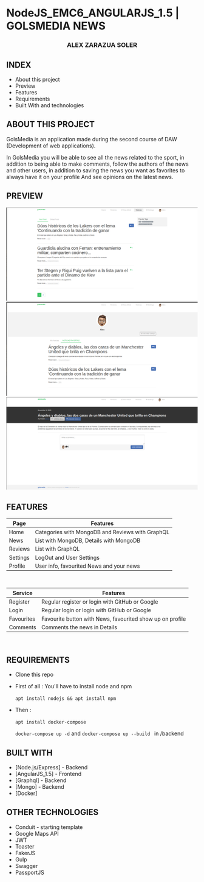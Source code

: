 # NodeJS_EMC6_ANGULARJS_1.5 | GOLSMEDIA NEWS 

<p align="center">

  <h3 align="center"><strong>ALEX ZARAZUA SOLER</strong></h3>

</p>

## INDEX

* About this project
* Preview 
* Features
* Requirements
* Built With and technologies

         
## ABOUT THIS PROJECT 

GolsMedia is an application made during the second course of DAW (Development of web applications).

In GolsMedia you will be able to see all the news related to the sport, in addition to being able to make comments, follow the authors of the news and other users, in addition to saving the news you want as favorites to always have it on your profile
And see opinions on the latest news.


## PREVIEW

  <a href="https://github.com/alexzarazuaa/golsmedia_Nodejs_ECMA6_angularjs1.5">
    <img src="frontend/img/README.png" alt="newsList">
    <br>
    <img src="frontend/img/README_2.png" alt="profile">
    <br>
    <img src="frontend/img/README_3.png" alt="details">

  </a>

  

## FEATURES


| Page | Features |
| - | - |
| Home | Categories with MongoDB and Reviews with GraphQL |
| News | List with MongoDB, Details with MongoDB |
| Reviews | List with GraphQL |
| Settings | LogOut and  User Settings |
| Profile | User info, favourited News and  your news |

<br>

| Service | Features |
| - | - |
| Register | Regular register or login with GitHub or Google |
| Login | Regular login or login with GitHub or Google |
| Favourites | Favourite button with News, favourited show up on profile  |
| Comments | Comments the news in Details |

<br>




## REQUIREMENTS
- Clone this repo
- First of all : You'll have to install node and npm 

  `apt install nodejs && apt install npm`
- Then :

    `apt install docker-compose`

   `docker-compose up -d` and `docker-compose up --build ` in /backend

## BUILT WITH

* [Node.js/Express] - Backend
* [AngularJS_1.5] - Frontend
* [Graphql] - Backend
* [Mongo] - Backend
* [Docker] 

## OTHER TECHNOLOGIES
 * Conduit - starting template
 * Google Maps API
 * JWT
 * Toaster
 * FakerJS
 * Gulp
 * Swagger
 * PassportJS


